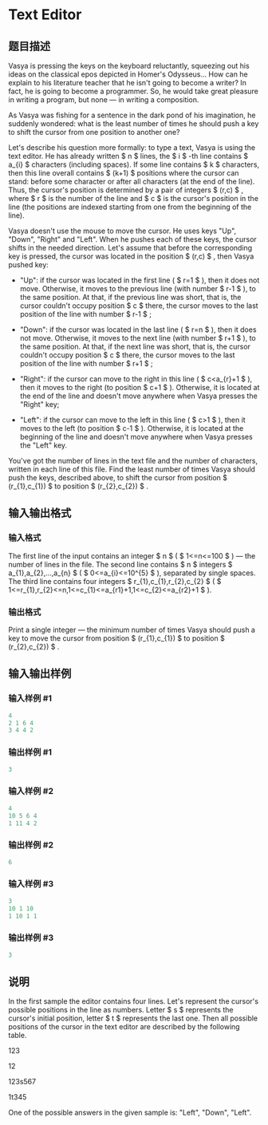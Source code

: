 # Text Editor

## 题目描述

Vasya is pressing the keys on the keyboard reluctantly, squeezing out his ideas on the classical epos depicted in Homer's Odysseus... How can he explain to his literature teacher that he isn't going to become a writer? In fact, he is going to become a programmer. So, he would take great pleasure in writing a program, but none — in writing a composition.

As Vasya was fishing for a sentence in the dark pond of his imagination, he suddenly wondered: what is the least number of times he should push a key to shift the cursor from one position to another one?

Let's describe his question more formally: to type a text, Vasya is using the text editor. He has already written $ n $ lines, the $ i $ -th line contains $ a_{i} $ characters (including spaces). If some line contains $ k $ characters, then this line overall contains $ (k+1) $ positions where the cursor can stand: before some character or after all characters (at the end of the line). Thus, the cursor's position is determined by a pair of integers $ (r,c) $ , where $ r $ is the number of the line and $ c $ is the cursor's position in the line (the positions are indexed starting from one from the beginning of the line).

Vasya doesn't use the mouse to move the cursor. He uses keys "Up", "Down", "Right" and "Left". When he pushes each of these keys, the cursor shifts in the needed direction. Let's assume that before the corresponding key is pressed, the cursor was located in the position $ (r,c) $ , then Vasya pushed key:

- "Up": if the cursor was located in the first line ( $ r=1 $ ), then it does not move. Otherwise, it moves to the previous line (with number $ r-1 $ ), to the same position. At that, if the previous line was short, that is, the cursor couldn't occupy position $ c $ there, the cursor moves to the last position of the line with number $ r-1 $ ;

- "Down": if the cursor was located in the last line ( $ r=n $ ), then it does not move. Otherwise, it moves to the next line (with number $ r+1 $ ), to the same position. At that, if the next line was short, that is, the cursor couldn't occupy position $ c $ there, the cursor moves to the last position of the line with number $ r+1 $ ;

- "Right": if the cursor can move to the right in this line ( $ c&lt;a_{r}+1 $ ), then it moves to the right (to position $ c+1 $ ). Otherwise, it is located at the end of the line and doesn't move anywhere when Vasya presses the "Right" key;

- "Left": if the cursor can move to the left in this line ( $ c&gt;1 $ ), then it moves to the left (to position $ c-1 $ ). Otherwise, it is located at the beginning of the line and doesn't move anywhere when Vasya presses the "Left" key.

You've got the number of lines in the text file and the number of characters, written in each line of this file. Find the least number of times Vasya should push the keys, described above, to shift the cursor from position $ (r_{1},c_{1}) $ to position $ (r_{2},c_{2}) $ .

## 输入输出格式

### 输入格式

The first line of the input contains an integer $ n $ ( $ 1<=n<=100 $ ) — the number of lines in the file. The second line contains $ n $ integers $ a_{1},a_{2},...,a_{n} $ ( $ 0<=a_{i}<=10^{5} $ ), separated by single spaces. The third line contains four integers $ r_{1},c_{1},r_{2},c_{2} $ ( $ 1<=r_{1},r_{2}<=n,1<=c_{1}<=a_{r1}+1,1<=c_{2}<=a_{r2}+1 $ ).

### 输出格式

Print a single integer — the minimum number of times Vasya should push a key to move the cursor from position $ (r_{1},c_{1}) $ to position $ (r_{2},c_{2}) $ .

## 输入输出样例

### 输入样例 #1

```cpp
4
2 1 6 4
3 4 4 2

```
### 输出样例 #1

```cpp
3

```
### 输入样例 #2

```cpp
4
10 5 6 4
1 11 4 2

```
### 输出样例 #2

```cpp
6

```
### 输入样例 #3

```cpp
3
10 1 10
1 10 1 1

```
### 输出样例 #3

```cpp
3

```
## 说明

In the first sample the editor contains four lines. Let's represent the cursor's possible positions in the line as numbers. Letter $ s $ represents the cursor's initial position, letter $ t $ represents the last one. Then all possible positions of the cursor in the text editor are described by the following table.

123

12

123s567

1t345

One of the possible answers in the given sample is: "Left", "Down", "Left".

